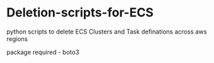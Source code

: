 # Deletion-scripts-for-ECS
python scripts to delete ECS Clusters and Task definations across aws regions

package required - boto3
